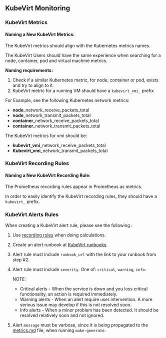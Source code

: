 ## KubeVirt Monitoring
 
### KubeVirt Metrics
#### Naming a New KubeVirt Metrics:

The KubeVirt metrics should align with the Kubernetes metrics names.

The KubeVirt Users should have the same experience when searching for a node, container, pod and virtual machine metrics.

**Naming requirements:**
1. Check if a similar Kubernetes metric, for node, container or pod, exists and try to align to it.
2. KubeVirt metric for a running VM should have a `kubevirt_vmi_` prefix

For Example, see the following Kubernetes network metrics:
- **node**_network_receive_packets_total
- **node**_network_transmit_packets_total
- **container**_network_receive_packets_total
- **container**_network_transmit_packets_total

The KubeVirt metrics for vmi should be:
- **kubevirt_vmi**_network_receive_packets_total
- **Kubevirt_vmi**_network_transmit_packets_total

### KubeVirt Recording Rules

#### Naming a New KubeVirt Recording Rule:

The Prometheus recording rules appear in Prometheus as metrics.

In order to easily identify the KubeVirt recording rules, they should have a `kubevirt_` prefix.

### KubeVirt Alerts Rules

When creating a KubeVirt alert rule, please see the following :

1. Use [recording rules](https://prometheus.io/docs/prometheus/latest/configuration/recording_rules/#recording-rules) when doing calculations.
2. Create an alert runbook at [KubeVirt runbooks](https://github.com/kubevirt/monitoring/tree/main/runbooks).
3. Alert rule must include `runbook_url` with the link to your runbook from step #2.
4. Alert rule must include `severity`. One of: `critical`, `warning`, `info`.

    NOTE:
     - Critical alerts - When the service is down and you loss critical functionality, an action is required immediately.
     - Warning alerts - When an alert require user intervention. A more serious issue may develop if this is not resolved soon.
     - Info alerts - When a minor problem has been detected. It should be resolved relatively soon and not ignored.

5. Alert `message` must be verbose, since it is being propagated to the [metrics.md](https://github.com/kubevirt/kubevirt/blob/master/docs/monitoring-guidelines.md) file, when running `make-generate`.
